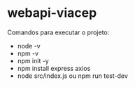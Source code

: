 # webapi-viacep

Comandos para executar o projeto:
 - node -v
 - npm -v
 - npm init -y
 - npm install express axios
 - node src/index.js ou npm run test-dev